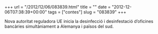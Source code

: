 +++
url = "/2012/12/06/083839.html"
title = ""
date = "2012-12-06T07:38:39+00:00"
tags = ["contes"]
slug = "083839"
+++

Nova autoritat reguladora UE inicia la desinfecció i desinfestació d’oficines bancàries simultàniament a Alemanya i països del sud.
